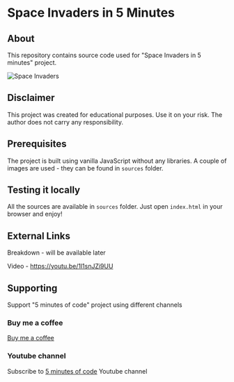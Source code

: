 # Space Invaders in 5 Minutes

## About

This repository contains source code used for "Space Invaders in 5 minutes" project.

![Space Invaders](https://www.5minsofcode.com/assets/spaceinvaders.png)

## Disclaimer

This project was created for educational purposes. Use it on your risk. The author does not carry any responsibility.

## Prerequisites

The project is built using vanilla JavaScript without any libraries. A couple of images are used - they can be found in `sources` folder.

## Testing it locally

All the sources are available in `sources` folder. Just open `index.html` in your browser and enjoy!

## External Links

Breakdown - will be available later

Video - https://youtu.be/1l1snJZi9UU

## Supporting

Support "5 minutes of code" project using different channels

### Buy me a coffee

[Buy me a coffee](https://www.buymeacoffee.com/sergeytrasko)

### Youtube channel

Subscribe to [5 minutes of code](https://www.youtube.com/channel/UCoa8IHQyqtYkHhsOZ4XpHaw/) Youtube channel
